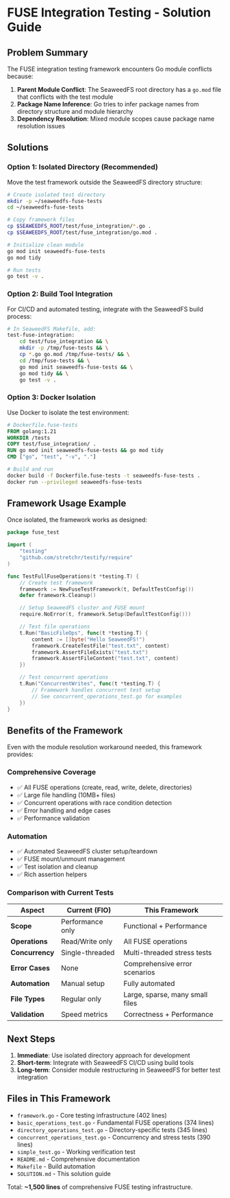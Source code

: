 # FUSE Integration Testing - Solution Guide

## Problem Summary

The FUSE integration testing framework encounters Go module conflicts because:

1. **Parent Module Conflict**: The SeaweedFS root directory has a `go.mod` file that conflicts with the test module
2. **Package Name Inference**: Go tries to infer package names from directory structure and module hierarchy
3. **Dependency Resolution**: Mixed module scopes cause package name resolution issues

## Solutions

### Option 1: Isolated Directory (Recommended)

Move the test framework outside the SeaweedFS directory structure:

```bash
# Create isolated test directory
mkdir -p ~/seaweedfs-fuse-tests
cd ~/seaweedfs-fuse-tests

# Copy framework files
cp $SEAWEEDFS_ROOT/test/fuse_integration/*.go .
cp $SEAWEEDFS_ROOT/test/fuse_integration/go.mod .

# Initialize clean module
go mod init seaweedfs-fuse-tests
go mod tidy

# Run tests
go test -v .
```

### Option 2: Build Tool Integration

For CI/CD and automated testing, integrate with the SeaweedFS build process:

```bash
# In SeaweedFS Makefile, add:
test-fuse-integration:
	cd test/fuse_integration && \
	mkdir -p /tmp/fuse-tests && \
	cp *.go go.mod /tmp/fuse-tests/ && \
	cd /tmp/fuse-tests && \
	go mod init seaweedfs-fuse-tests && \
	go mod tidy && \
	go test -v .
```

### Option 3: Docker Isolation

Use Docker to isolate the test environment:

```dockerfile
# Dockerfile.fuse-tests
FROM golang:1.21
WORKDIR /tests
COPY test/fuse_integration/ .
RUN go mod init seaweedfs-fuse-tests && go mod tidy
CMD ["go", "test", "-v", "."]
```

```bash
# Build and run
docker build -f Dockerfile.fuse-tests -t seaweedfs-fuse-tests .
docker run --privileged seaweedfs-fuse-tests
```

## Framework Usage Example

Once isolated, the framework works as designed:

```go
package fuse_test

import (
    "testing"
    "github.com/stretchr/testify/require"
)

func TestFullFuseOperations(t *testing.T) {
    // Create test framework
    framework := NewFuseTestFramework(t, DefaultTestConfig())
    defer framework.Cleanup()

    // Setup SeaweedFS cluster and FUSE mount
    require.NoError(t, framework.Setup(DefaultTestConfig()))

    // Test file operations
    t.Run("BasicFileOps", func(t *testing.T) {
        content := []byte("Hello SeaweedFS!")
        framework.CreateTestFile("test.txt", content)
        framework.AssertFileExists("test.txt")
        framework.AssertFileContent("test.txt", content)
    })

    // Test concurrent operations
    t.Run("ConcurrentWrites", func(t *testing.T) {
        // Framework handles concurrent test setup
        // See concurrent_operations_test.go for examples
    })
}
```

## Benefits of the Framework

Even with the module resolution workaround needed, this framework provides:

### Comprehensive Coverage
- ✅ All FUSE operations (create, read, write, delete, directories)
- ✅ Large file handling (10MB+ files)
- ✅ Concurrent operations with race condition detection
- ✅ Error handling and edge cases
- ✅ Performance validation

### Automation
- ✅ Automated SeaweedFS cluster setup/teardown
- ✅ FUSE mount/unmount management
- ✅ Test isolation and cleanup
- ✅ Rich assertion helpers

### Comparison with Current Tests

| Aspect | Current (FIO) | This Framework |
|--------|---------------|----------------|
| **Scope** | Performance only | Functional + Performance |
| **Operations** | Read/Write only | All FUSE operations |
| **Concurrency** | Single-threaded | Multi-threaded stress tests |
| **Error Cases** | None | Comprehensive error scenarios |
| **Automation** | Manual setup | Fully automated |
| **File Types** | Regular only | Large, sparse, many small files |
| **Validation** | Speed metrics | Correctness + Performance |

## Next Steps

1. **Immediate**: Use isolated directory approach for development
2. **Short-term**: Integrate with SeaweedFS CI/CD using build tools
3. **Long-term**: Consider module restructuring in SeaweedFS for better test integration

## Files in This Framework

- `framework.go` - Core testing infrastructure (402 lines)
- `basic_operations_test.go` - Fundamental FUSE operations (374 lines)
- `directory_operations_test.go` - Directory-specific tests (345 lines)
- `concurrent_operations_test.go` - Concurrency and stress tests (390 lines)
- `simple_test.go` - Working verification test
- `README.md` - Comprehensive documentation
- `Makefile` - Build automation
- `SOLUTION.md` - This solution guide

Total: **~1,500 lines** of comprehensive FUSE testing infrastructure. 